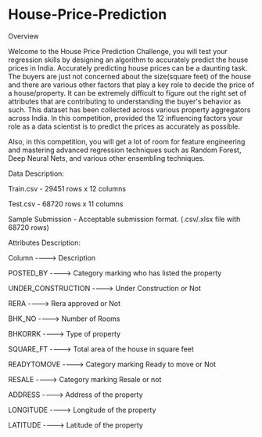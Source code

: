 # House-Price-Prediction

Overview

Welcome to the House Price Prediction Challenge, you will test your regression skills by designing an algorithm to accurately predict the house prices in India. Accurately predicting house prices can be a daunting task. The buyers are just not concerned about the size(square feet) of the house and there are various other factors that play a key role to decide the price of a house/property. It can be extremely difficult to figure out the right set of attributes that are contributing to understanding the buyer's behavior as such. This dataset has been collected across various property aggregators across India. In this competition, provided the 12 influencing factors your role as a data scientist is to predict the prices as accurately as possible.


Also, in this competition, you will get a lot of room for feature engineering and mastering advanced regression techniques such as Random Forest, Deep Neural Nets, and various other ensembling techniques.




Data Description:

Train.csv - 29451 rows x 12 columns

Test.csv - 68720 rows x 11 columns

Sample Submission - Acceptable submission format. (.csv/.xlsx file with 68720 rows)




Attributes Description:

Column	       ---->                       Description

POSTED_BY	        ---->      Category marking who has listed the property  

UNDER_CONSTRUCTION	 ---->            Under Construction or Not   

RERA	       ---->                      Rera approved or Not

BHK_NO       ---->                      	Number of Rooms

BHKORRK	      ---->                     Type of property

SQUARE_FT     ---->          	Total area of the house in square feet

READYTOMOVE	   ---->            Category marking Ready to move or Not

RESALE	        ---->              Category marking Resale or not

ADDRESS         ---->                	Address of the property

LONGITUDE       ---->               	Longitude of the property

LATITUDE	         ---->              Latitude of the property

